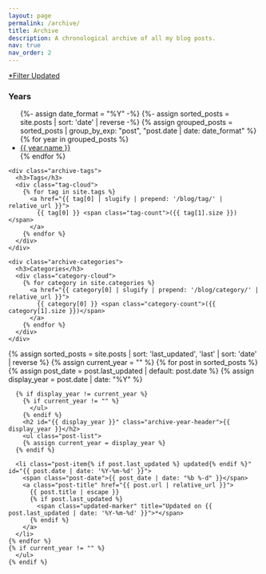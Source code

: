 ```yaml
---
layout: page
permalink: /archive/
title: Archive
description: A chronological archive of all my blog posts.
nav: true
nav_order: 2
---
```


<div class="archive-container">
  <div class="archive-legend">
    <a id="updateFilter" href="#">
      <span class="updated-marker">*</span><span class="filter-text">Filter Updated</span>
    </a>
  </div>

  <div class="archive-sidebar">
    <div class="archive-toc">
      <h3>Years</h3>
      <ul id="year-list">
        {%- assign date_format = "%Y" -%}
        {%- assign sorted_posts = site.posts | sort: 'date' | reverse -%}
        {% assign grouped_posts = sorted_posts | group_by_exp: "post", "post.date | date: date_format" %}
        {% for year in grouped_posts %}
          <li><a href="#{{ year.name }}" data-year="{{ year.name }}">{{ year.name }}</a></li>
        {% endfor %}
      </ul>
    </div>

    <div class="archive-tags">
      <h3>Tags</h3>
      <div class="tag-cloud">
        {% for tag in site.tags %}
          <a href="{{ tag[0] | slugify | prepend: '/blog/tag/' | relative_url }}">
            {{ tag[0] }} <span class="tag-count">({{ tag[1].size }})</span>
          </a>
        {% endfor %}
      </div>
    </div>

    <div class="archive-categories">
      <h3>Categories</h3>
      <div class="category-cloud">
        {% for category in site.categories %}
          <a href="{{ category[0] | slugify | prepend: '/blog/category/' | relative_url }}">
            {{ category[0] }} <span class="category-count">({{ category[1].size }})</span>
          </a>
        {% endfor %}
      </div>
    </div>

  </div>

  <div class="archive">
    {% assign sorted_posts = site.posts | sort: 'last_updated', 'last' | sort: 'date' | reverse %}
    {% assign current_year = "" %}
    {% for post in sorted_posts %}
      {% assign post_date = post.last_updated | default: post.date %}
      {% assign display_year = post.date | date: "%Y" %}
      
      {% if display_year != current_year %}
        {% if current_year != "" %}
          </ul>
        {% endif %}
        <h2 id="{{ display_year }}" class="archive-year-header">{{ display_year }}</h2>
        <ul class="post-list">
        {% assign current_year = display_year %}
      {% endif %}
      
      <li class="post-item{% if post.last_updated %} updated{% endif %}" id="{{ post.date | date: '%Y-%m-%d' }}">
        <span class="post-date">{{ post_date | date: "%b %-d" }}</span>
        <a class="post-title" href="{{ post.url | relative_url }}">
          {{ post.title | escape }}
          {% if post.last_updated %}
            <span class="updated-marker" title="Updated on {{ post.last_updated | date: '%Y-%m-%d' }}">*</span>
          {% endif %}
        </a>
      </li>
    {% endfor %}
    {% if current_year != "" %}
      </ul>
    {% endif %}
  </div>
</div>

<script>
document.addEventListener('DOMContentLoaded', function() {
  const yearList = document.getElementById('year-list');
  const archiveHeaders = document.querySelectorAll('.archive-year-header');
  const updateFilter = document.getElementById('updateFilter');
  const postItems = document.querySelectorAll('.post-item');
  let filterActive = false;
  let isInitialLoad = true;

  const observer = new IntersectionObserver((entries) => {
    if (!isInitialLoad) {
      entries.forEach(entry => {
        if (entry.isIntersecting) {
          const year = entry.target.id;
          highlightYear(year);
        }
      });
    }
  }, { threshold: 0.5 });

  archiveHeaders.forEach(header => observer.observe(header));

  yearList.addEventListener('click', function(e) {
    if (e.target.tagName === 'A') {
      e.preventDefault();
      const targetId = e.target.getAttribute('href').slice(1);
      const targetElement = document.getElementById(targetId);
      if (targetElement) {
        isInitialLoad = false;
        targetElement.scrollIntoView({ behavior: 'smooth' });
      }
    }
  });

  updateFilter.addEventListener('click', function() {
    filterActive = !filterActive;
    this.classList.toggle('active', filterActive);
    postItems.forEach(item => {
      if (filterActive) {
        item.style.display = item.classList.contains('updated') ? '' : 'none';
      } else {
        item.style.display = '';
      }
    });
    updateFilterText();
  });

  function highlightYear(year) {
    const links = yearList.querySelectorAll('a');
    links.forEach(link => {
      if (link.getAttribute('data-year') === year) {
        link.classList.add('active');
      } else {
        link.classList.remove('active');
      }
    });
  }

  function updateFilterText() {
    const filterText = updateFilter.querySelector('.filter-text');
    filterText.textContent = filterActive ? 'Show all' : 'Filter updated';
  }

  function removeAllHighlights() {
    const links = yearList.querySelectorAll('a');
    links.forEach(link => link.classList.remove('active'));
  }

  // 页面加载时调用
  removeAllHighlights();

  // 监听滚动事件，确保正确高亮当前年份
  window.addEventListener('scroll', function() {
    if (!isInitialLoad) {
      let currentYear = null;
      archiveHeaders.forEach(header => {
        const rect = header.getBoundingClientRect();
        if (rect.top <= window.innerHeight / 2 && rect.bottom >= window.innerHeight / 2) {
          currentYear = header.id;
        }
      });
      if (currentYear) {
        highlightYear(currentYear);
      } else {
        removeAllHighlights();
      }
    }
  });

  // 延迟设置 isInitialLoad 为 false
  setTimeout(() => {
    isInitialLoad = false;
    // 触发一次滚动事件，以正确设置初始高亮状态
    window.dispatchEvent(new Event('scroll'));
  }, 100);

  if ('loading' in HTMLImageElement.prototype) {
    const images = document.querySelectorAll('img[loading="lazy"]');
    images.forEach(img => {
      img.src = img.dataset.src;
    });
  }
});
</script>
